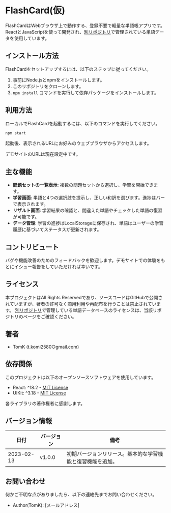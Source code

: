 # FlashCard(仮)

FlashCardはWebブラウザ上で動作する、登録不要で軽量な単語帳アプリです。ReactとJavaScriptを使って開発され、[別リポジトリ](https://github.com/TKomi/FlashCard-Data)で管理されている単語データを使用しています。

## インストール方法

FlashCardをセットアップするには、以下のステップに従ってください。

1. 事前にNode.jsとnpmをインストールします。
2. このリポジトリをクローンします。
3. `npm install` コマンドを実行して依存パッケージをインストールします。

## 利用方法

ローカルでFlashCardを起動するには、以下のコマンドを実行してください。

```bash
npm start
```

起動後、表示されるURLにお好みのウェブブラウザからアクセスします。

デモサイトのURLは現在設定中です。

## 主な機能

- **問題セットの一覧表示**: 複数の問題セットから選択し、学習を開始できます。
- **学習画面**: 単語と4つの選択肢を提示し、正しい和訳を選びます。進捗はバーで表示されます。
- **リザルト画面**: 学習結果の確認と、間違えた単語やチェックした単語の復習が可能です。
- **データ管理**: 学習の進捗はLocalStorageに保存され、単語はユーザーの学習履歴に基づいてステータスが更新されます。

## コントリビュート

バグや機能改善のためのフィードバックを歓迎します。デモサイトでの体験をもとにイシュー報告をしていただければ幸いです。

## ライセンス

本プロジェクトはAll Rights Reservedであり、ソースコードはGitHubで公開されていますが、著者の許可なく商用利用や再配布を行うことは禁止されています。
[別リポジトリ](https://github.com/TKomi/FlashCard-Data)で管理している単語データベースのライセンスは、当該リポジトリのページをご確認ください。

## 著者

- TomK (t.komi2580○gmail.com)

## 依存関係

このプロジェクトは以下のオープンソースソフトウェアを使用しています。

- React: ^18.2 - [MIT License](https://opensource.org/licenses/MIT)
- UIKit: ^3.18 - [MIT License](https://opensource.org/licenses/MIT)

各ライブラリの著作権者に感謝します。

## バージョン情報

| 日付       | バージョン | 備考                                                         |
|------------|------------|--------------------------------------------------------------|
| 2023-02-13 | v1.0.0     | 初期バージョンリリース。基本的な学習機能と復習機能を追加。 |

## お問い合わせ

何かご不明な点がありましたら、以下の連絡先までお問い合わせください。

- Author(TomK): [メールアドレス]

